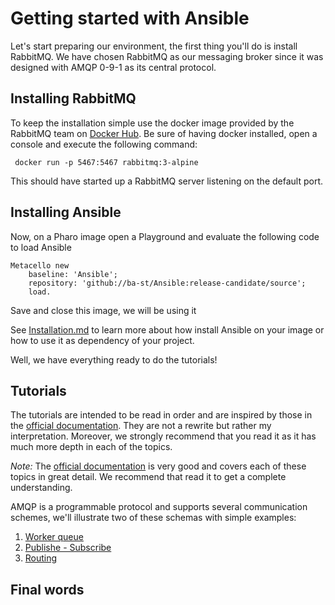 # Getting started with Ansible

Let's start preparing our environment, the first thing you'll do is install RabbitMQ. We have chosen RabbitMQ as our messaging broker since it was designed with AMQP 0-9-1 as its central protocol.

## Installing RabbitMQ

To keep the installation simple use the docker image provided by the RabbitMQ team on [Docker Hub](https://hub.docker.com/_/rabbitmq). Be sure of having docker installed, open a console and execute the following command:

` docker run -p 5467:5467 rabbitmq:3-alpine`

This should have started up a RabbitMQ server listening on the default port.

## Installing Ansible

Now, on a Pharo image open a Playground and evaluate the following code to load Ansible

```smalltalk
Metacello new
	baseline: 'Ansible';
	repository: 'github://ba-st/Ansible:release-candidate/source';
	load.
```

Save and close this image, we will be using it 

See [Installation.md](Installation.md) to learn more about how install Ansible on your image or how to use it as dependency of your project.

Well, we have everything ready to do the tutorials!

## Tutorials

The tutorials are intended to be read in order and are inspired by those in the [official documentation](https://www.rabbitmq.com/documentation.html). They are not a rewrite but rather my interpretation. Moreover, we strongly recommend that you read it as it has much more depth in each of the topics.

*Note:* The [official documentation](https://www.rabbitmq.com/documentation.html) is very good and covers each of these topics in great detail. We recommend that read it to get a complete understanding. 

AMQP is a programmable protocol and supports several communication schemes, we'll illustrate two of these schemas with simple examples:

1. [Worker queue](WorkerQueue.md)
2. [Publishe - Subscribe](PublishSubscribe.md)
3. [Routing](Routing.md)

## Final words

